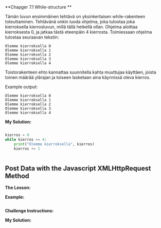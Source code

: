 

**Chapger 7.1 While-structure **

Tämän luvun ensimmäinen tehtävä on yksinkertaisen while-rakenteen toteuttaminen. Tehtävänä onkin luoda ohjelma, joka tulostaa joka kierroksella kierrosluvun, millä tällä hetkellä ollan. Ohjelma aloittaa kierroksesta 0, ja jatkaa tästä eteenpäin 4 kierrosta. Toimiessaan ohjelma tulostaa seuraavan tekstin:


```
Olemme kierroksella 0
Olemme kierroksella 1
Olemme kierroksella 2
Olemme kierroksella 3
Olemme kierroksella 4
```

Toistorakenteen ehto kannattaa suunnitella kahta muuttujaa käyttäen, joista toinen määrää ylärajan ja toiseen lasketaan aina käynnissä oleva kierros.


Example output:
```
Olemme kierroksella 0
Olemme kierroksella 1
Olemme kierroksella 2
Olemme kierroksella 3
Olemme kierroksella 4
```

**My Solution:**

```python 

kierros = 0
while kierros <= 4:
    print("Olemme kierroksella", kierros)
    kierros += 1
    
```


## Post Data with the Javascript XMLHttpRequest Method ##

**The Lesson:**

**Example:**

```python

```


**Challenge Instructions:**

**My Solution:**

```python 

```
